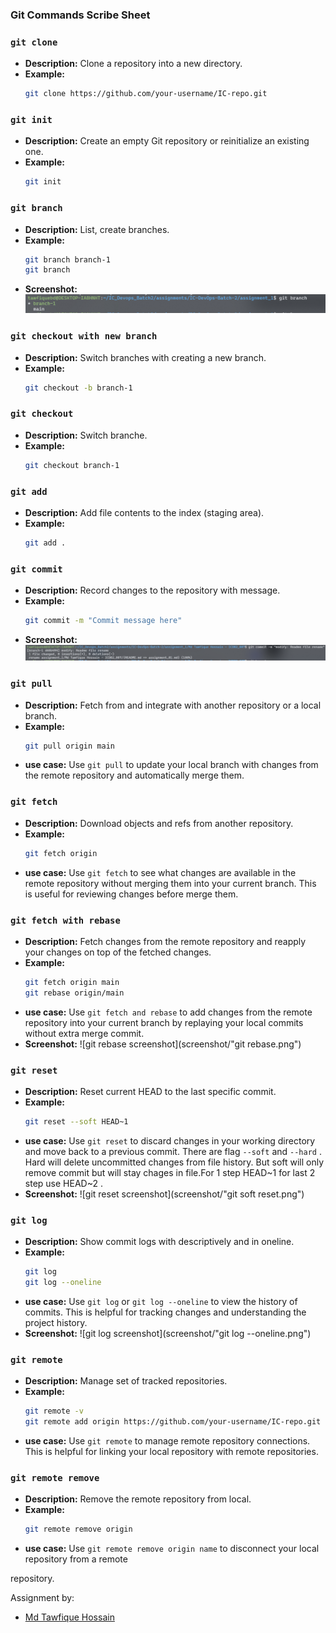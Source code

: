 ### Git Commands Scribe Sheet 
 

### `git clone`
- **Description:** Clone a repository into a new directory.
- **Example:** 
  ```bash
  git clone https://github.com/your-username/IC-repo.git
  ```

### `git init`
- **Description:** Create an empty Git repository or reinitialize an existing one.
- **Example:**
  ```bash
  git init
  ```

### `git branch`
- **Description:** List, create branches.
- **Example:**
  ```bash
  git branch branch-1
  git branch
  ```
- **Screenshot:** ![git branch screenshot](screenshot/branch.png)

### `git checkout with new branch`
- **Description:** Switch branches with creating a new branch.
- **Example:**
  ```bash
  git checkout -b branch-1
  ```

### `git checkout`
- **Description:** Switch branche.
- **Example:**
  ```bash
  git checkout branch-1
  ```


### `git add`
- **Description:** Add file contents to the index (staging area).
- **Example:**
  ```bash
  git add .
  ```

### `git commit`
- **Description:** Record changes to the repository with message.
- **Example:**
  ```bash
  git commit -m "Commit message here"
  ```
- **Screenshot:** ![git commit screenshot](screenshot/commit.png)


### `git pull`
- **Description:** Fetch from and integrate with another repository or a local branch.
- **Example:**
  ```bash
  git pull origin main
  ```
- **use case:** Use `git pull` to update your local branch with changes from the remote repository and automatically merge them.

### `git fetch`
- **Description:** Download objects and refs from another repository.
- **Example:**
  ```bash
  git fetch origin
  ```
- **use case:** Use `git fetch` to see what changes are available in the remote repository without merging them into your current branch. This is useful for reviewing changes before merge them.

### `git fetch with rebase`
- **Description:** Fetch changes from the remote repository and reapply your changes on top of the fetched changes.
- **Example:**
  ```bash
  git fetch origin main
  git rebase origin/main
  ```
- **use case:** Use `git fetch and rebase` to add changes from the remote repository into your current branch by replaying your local commits without extra merge commit.
- **Screenshot:** ![git rebase screenshot](screenshot/"git rebase.png")

### `git reset`
- **Description:** Reset current HEAD to the last specific commit.
- **Example:**
  ```bash
  git reset --soft HEAD~1
  ```
- **use case:** Use `git reset` to discard changes in your working directory and move back to a previous commit. There are flag `--soft` and `--hard` . Hard  will delete uncommitted changes from file history. But soft will only remove commit but will stay chages in file.For 1 step  HEAD~1 for last 2 step use HEAD~2 .
- **Screenshot:** ![git reset screenshot](screenshot/"git soft reset.png")


### `git log`
- **Description:** Show commit logs with descriptively and in oneline.
- **Example:**
  ```bash
  git log
  git log --oneline
  ```
- **use case:** Use `git log` or `git log --oneline` to view the history of commits. This is helpful for tracking changes and understanding the project history.
- **Screenshot:** ![git log screenshot](screenshot/"git log --oneline.png")
 

### `git remote`
- **Description:** Manage set of tracked repositories.
- **Example:**
  ```bash
  git remote -v
  git remote add origin https://github.com/your-username/IC-repo.git
  ```
- **use case:** Use `git remote` to manage remote repository connections. This is helpful for linking your local repository with remote repositories.

### `git remote remove`
- **Description:** Remove the remote repository from local.
- **Example:**
  ```bash
  git remote remove origin
  ```
- **use case:** Use `git remote remove origin name` to disconnect your local repository from a remote

 repository.


Assignment by:
- [Md Tawfique Hossain](https://github.com/tawfiquebd)

